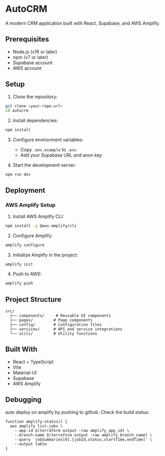 # AutoCRM

A modern CRM application built with React, Supabase, and AWS Amplify.

## Prerequisites

- Node.js (v16 or later)
- npm (v7 or later)
- Supabase account
- AWS account

## Setup

1. Clone the repository:
```bash
git clone <your-repo-url>
cd autocrm
```

2. Install dependencies:
```bash
npm install
```

3. Configure environment variables:
   - Copy `.env.example` to `.env`
   - Add your Supabase URL and anon key

4. Start the development server:
```bash
npm run dev
```

## Deployment

### AWS Amplify Setup

1. Install AWS Amplify CLI:
```bash
npm install -g @aws-amplify/cli
```

2. Configure Amplify:
```bash
amplify configure
```

3. Initialize Amplify in the project:
```bash
amplify init
```

4. Push to AWS:
```bash
amplify push
```

## Project Structure

```
src/
  ├── components/     # Reusable UI components
  ├── pages/         # Page components
  ├── config/        # Configuration files
  ├── services/      # API and service integrations
  └── utils/         # Utility functions
```

## Built With

- React + TypeScript
- Vite
- Material-UI
- Supabase
- AWS Amplify



## Debugging

auto deploy on amplify by pushing to github.
Check the build status:

```
function amplify-status() {
  aws amplify list-jobs \
    --app-id $(terraform output -raw amplify_app_id) \
    --branch-name $(terraform output -raw amplify_branch_name) \
    --query 'jobSummaries[0].[jobId,status,startTime,endTime]' \
    --output table
}
```